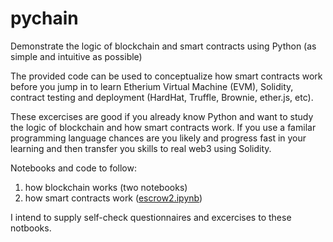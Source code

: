 # pychain
Demonstrate the logic of blockchain and smart contracts using Python (as simple and intuitive as possible)

The provided code can be used to conceptualize how smart contracts work before you jump in to learn 
Etherium Virtual Machine (EVM), Solidity, contract testing and deployment (HardHat, Truffle, Brownie, ether.js, etc).

These excercises are good if you already know Python and want to study the logic of blockchain and 
how smart contracts work. If you use a familar programming language chances are you likely 
and progress fast in your learning and then transfer you skills to real web3 using Solidity.

Notebooks and code to follow:

1. how blockchain works (two notebooks)
2. how smart contracts work ([escrow2.ipynb](escrow2.ipynb))

I intend to supply self-check questionnaires and excercises to these notbooks.
